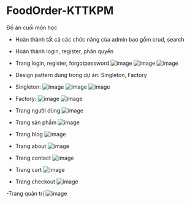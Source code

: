 # FoodOrder-KTTKPM
Đồ án cuối môn học 
- Hoàn thành tất cả các chức năng của admin bao gồm crud, search
- Hoàn thành login, register, phân quyền 
- Trang login, register, forgotpassword
![image](https://github.com/idiotman-2212/FoodOrder-KTTKPM/assets/82036270/e291799a-f2de-4bb2-875b-86466cd2fd7d)
![image](https://github.com/idiotman-2212/FoodOrder-KTTKPM/assets/82036270/f22766ed-3980-4d2a-b39a-51fe6fc06170)
![image](https://github.com/idiotman-2212/FoodOrder-KTTKPM/assets/82036270/5ee146e3-19ef-4d3f-9b80-da917122d51b)

- Design pattern dùng trong dự án: Singleton, Factory
- Singleton:
![image](https://github.com/idiotman-2212/FoodOrder-KTTKPM/assets/82036270/b6ae1b80-fd53-4b6c-87cb-27dff72240ab)
![image](https://github.com/idiotman-2212/FoodOrder-KTTKPM/assets/82036270/35ca9feb-0940-49b2-a482-2b24d6230c6c)
![image](https://github.com/idiotman-2212/FoodOrder-KTTKPM/assets/82036270/c7de18bb-ed0c-4243-a14e-6324b79171af)

- Factory:
![image](https://github.com/idiotman-2212/FoodOrder-KTTKPM/assets/82036270/df48565c-93b1-4d07-a295-aac9042e385f)
![image](https://github.com/idiotman-2212/FoodOrder-KTTKPM/assets/82036270/7fa539be-e6ea-43b2-9c0f-9779e06b6c42)





- Trang người dùng
![image](https://github.com/idiotman-2212/FoodOrder-KTTKPM/assets/82036270/60b5f19b-04bd-4701-8a02-078419578d02)
- Trang sản phẩm
![image](https://github.com/idiotman-2212/FoodOrder-KTTKPM/assets/82036270/e1dcff59-2c9e-44ac-9812-d0f6342c6473)
- Trang blog
![image](https://github.com/idiotman-2212/FoodOrder-KTTKPM/assets/82036270/389d3d15-40e5-442c-a9e0-7fc323d59081)
- Trang about
![image](https://github.com/idiotman-2212/FoodOrder-KTTKPM/assets/82036270/0edf1235-1238-4055-b6f5-6f63d957230e)
- Trang contact
![image](https://github.com/idiotman-2212/FoodOrder-KTTKPM/assets/82036270/3cfa8422-7fb4-47e8-8a95-29c33af5b8b8)
- Trang cart
![image](https://github.com/idiotman-2212/FoodOrder-KTTKPM/assets/82036270/517572f8-229d-4ec8-9ddb-9b1bc0f19ec1)
- Trang checkout
![image](https://github.com/idiotman-2212/FoodOrder-KTTKPM/assets/82036270/71789a8c-1452-4d87-a13a-e19d5cd53687)

-Trang quản trị
![image](https://github.com/idiotman-2212/FoodOrder-KTTKPM/assets/82036270/9b719af8-c146-4e0e-ab32-02a065bc3e9d)






